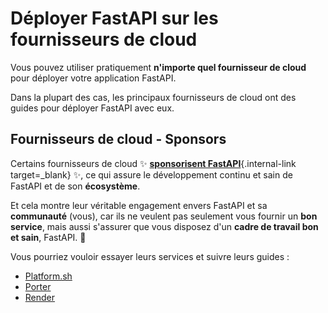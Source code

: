 # Déployer FastAPI sur les fournisseurs de cloud

Vous pouvez utiliser pratiquement **n'importe quel fournisseur de cloud** pour déployer votre application FastAPI.

Dans la plupart des cas, les principaux fournisseurs de cloud ont des guides pour déployer FastAPI avec eux.

## Fournisseurs de cloud - Sponsors

Certains fournisseurs de cloud ✨ [**sponsorisent FastAPI**](../help-fastapi.md#sponsor-the-author){.internal-link target=_blank} ✨, ce qui assure le développement continu et sain de FastAPI et de son **écosystème**.

Et cela montre leur véritable engagement envers FastAPI et sa **communauté** (vous), car ils ne veulent pas seulement vous fournir un **bon service**, mais aussi s'assurer que vous disposez d'un **cadre de travail bon et sain**, FastAPI. 🙇

Vous pourriez vouloir essayer leurs services et suivre leurs guides :

* <a href="https://docs.platform.sh/languages/python.html?utm_source=fastapi-signup&utm_medium=banner&utm_campaign=FastAPI-signup-June-2023" class="external-link" target="_blank">Platform.sh</a>
* <a href="https://docs.porter.run/language-specific-guides/fastapi" class="external-link" target="_blank">Porter</a>
* <a href="https://docs.render.com/deploy-fastapi?utm_source=deploydoc&utm_medium=referral&utm_campaign=fastapi" class="external-link" target="_blank">Render</a>
